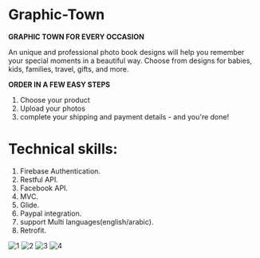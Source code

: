# Graphic-Town
<b>GRAPHIC TOWN FOR EVERY OCCASION</b>

An unique and professional photo book designs will help you remember your special moments in a beautiful way.
Choose from designs for babies, kids, families, travel, gifts, and more.

<b> ORDER IN A FEW EASY STEPS</b>
1. Choose your product
2. Upload your photos
3. complete your shipping and payment details - and you're done!

# Technical skills:

1. Firebase Authentication.
2. Restful API.
3. Facebook API.
4. MVC.
5. Glide.
6. Paypal integration.
7. support Multi languages(english/arabic).
8. Retrofit.

![1](https://user-images.githubusercontent.com/56439567/179046278-7496e60b-758b-4d9e-aaf5-49a453309062.jpeg)
![2](https://user-images.githubusercontent.com/56439567/179046337-0400d15d-c3c6-43b9-bb5f-14ab333fe51c.jpeg)
![3](https://user-images.githubusercontent.com/56439567/179046425-cfd5b1f6-7465-4f32-bb16-e83f19b3b5f8.jpeg)
![4](https://user-images.githubusercontent.com/56439567/179046429-98613d4b-315a-4a29-9762-3a221018900c.jpeg)
